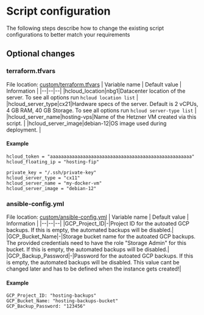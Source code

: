 # Script configuration
The following steps describe how to change the existing script configurations to better match your requirements

## Optional changes
### terraform.tfvars
File location: [custom/terraform.tfvars](custom/terraform.tfvars)
| Variable name | Default value | Information |
|--|--|--|
|hcloud_location|nbg1|Datacenter location of the server. To see all options run ```hcloud location list``` |
|hcloud_server_type|cx21|Hardware specs of the server. Default is 2 vCPUs, 4 GB RAM, 40 GB Storage. To see all options run ```hcloud server-type list``` |
|hcloud_server_name|hosting-vps|Name of the Hetzner VM created via this script. |
|hcloud_server_image|debian-12|OS image used during deployment. |

#### Example
```
hcloud_token = "aaaaaaaaaaaaaaaaaaaaaaaaaaaaaaaaaaaaaaaaaaaaaaaaaaaa"
hcloud_floating_ip = "hosting-fip"

private_key = "/.ssh/private-key"
hcloud_server_type = "cx11"
hcloud_server_name = "my-docker-vm"
hcloud_server_image = "debian-12"
```

### ansible-config.yml
File location: [custom/ansible-config.yml](custom/ansible-config.yml)
| Variable name | Default value | Information |
|--|--|--|
|GCP_Project_ID|-|Project ID for the autoated GCP backups. If this is empty, the automated backups will be disabled.|
|GCP_Bucket_Name|-|Storage bucket name for the autoated GCP backups. The provided credentials need to have the role "Storage Admin" for this bucket. If this is empty, the automated backups will be disabled.|
|GCP_Backup_Password|-|Password for the autoated GCP backups. If this is empty, the automated backups will be disabled. This value cant be changed later and has to be defined when the instance gets created!|

#### Example
```
GCP_Project_ID: "hosting-backups"
GCP_Bucket_Name: "hosting-backups-bucket"
GCP_Backup_Password: "123456"
```